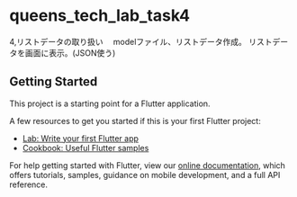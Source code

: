 # queens_tech_lab_task4

4,リストデータの取り扱い
　modelファイル、リストデータ作成。
 リストデータを画面に表示。(JSON使う)

## Getting Started

This project is a starting point for a Flutter application.

A few resources to get you started if this is your first Flutter project:

- [Lab: Write your first Flutter app](https://flutter.dev/docs/get-started/codelab)
- [Cookbook: Useful Flutter samples](https://flutter.dev/docs/cookbook)

For help getting started with Flutter, view our
[online documentation](https://flutter.dev/docs), which offers tutorials,
samples, guidance on mobile development, and a full API reference.
